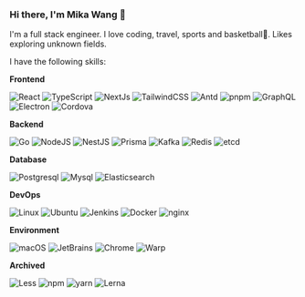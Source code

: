 ### Hi there, I'm Mika Wang 👋

I'm a full stack engineer. I love coding, travel, sports and basketball🏀. Likes exploring unknown fields.

<!--
> This is my [website](https://miwy.site), you can view more information about me.
>

I like sing, jump, rap and basketball 😜.

- 📫 How to reach me: wangmikayi@gmail.com.
- 🌱 My current technology stack Go, React, TypeScript and Nodejs.
- 💬 Ask me about anything [here](https://github.com/wangyi12358/wangyi12358/issues)

<!--
> Hey, I am currently looking for a job. If you have any recommendations, please contact me. Thank you.🌹
>
> 嘿，我目前正在找工作。 如果您有任何建议，请与我联系。 谢谢。🌹
-->

I have the following skills:

**Frontend**

<p>
  <img alt="React" src="https://img.shields.io/badge/-React-45b8d8?style=flat-square&logo=react&logoColor=white" />
  <img alt="TypeScript" src="https://img.shields.io/badge/-TypeScript-007ACC?style=flat-square&logo=typescript&logoColor=white" />
  <img alt="NextJs" src="https://img.shields.io/badge/-NextJs-000000?style=flat-square&logo=nextdotjs&logoColor=white" />
  <img alt="TailwindCSS" src="https://img.shields.io/badge/-tailwindcss-50B3D0?style=flat-square&logo=tailwindcss&logoColor=white" />
  <img alt="Antd" src="https://img.shields.io/badge/-Antd-0170FE?style=flat-square&logo=antdesign&logoColor=white" />
  <img alt="pnpm" src="https://img.shields.io/badge/-pnpm-f69220?style=flat-square&logo=pnpm&logoColor=white" />
  <img alt="GraphQL" src="https://img.shields.io/badge/-GraphQL-E10098?style=flat-square&logo=graphql&logoColor=white" />
  <img alt="Electron" src="https://img.shields.io/badge/-Electron-47848F?style=flat-square&logo=electron&logoColor=white" />
  <img alt="Cordova" src="https://img.shields.io/badge/-Cordova-E8E8E8?style=flat-square&logo=apachecordova&logoColor=black" />
</p>

**Backend**

<p>
  <img alt="Go" src="https://img.shields.io/badge/-Go-00add8?style=flat-square&logo=Go&logoColor=white" />
  <img alt="NodeJS" src="https://img.shields.io/badge/-NodeJS-43853d?style=flat-square&logo=Node.js&logoColor=white" />
  <img alt="NestJS" src="https://img.shields.io/badge/-NestJS-ea2845?style=flat-square&logo=nestjs&logoColor=white" />
  <img alt="Prisma" src="https://img.shields.io/badge/-Prisma-2D3748?style=flat-square&logo=prisma&logoColor=white" />
  <img alt="Kafka" src="https://img.shields.io/badge/-Kafka-231f20?style=flat-square&logo=apachekafka&logoColor=white" />
  <img alt="Redis" src="https://img.shields.io/badge/-Redis-dc382d?style=flat-square&logo=redis&logoColor=white" />
  <img alt="etcd" src="https://img.shields.io/badge/-etcd-419EDA?style=flat-square&logo=etcd&logoColor=white" />
</p>

**Database**

<p>
  <img alt="Postgresql" src="https://img.shields.io/badge/-Postgresql-4169e1?style=flat-square&logo=Postgresql&logoColor=white" />
  <img alt="Mysql" src="https://img.shields.io/badge/-Mysql-4479a1?style=flat-square&logo=mysql&logoColor=white" />
  <img alt="Elasticsearch" src="https://img.shields.io/badge/-Elasticsearch-005571?style=flat-square&logo=elasticsearch&logoColor=white" />
</p>

**DevOps**

<p>
  <img alt="Linux" src="https://img.shields.io/badge/-Linux-fcc624?style=flat-square&logo=Linux&logoColor=black" />
  <img alt="Ubuntu" src="https://img.shields.io/badge/-Ubuntu-DB652A?style=flat-square&logo=ubuntu&logoColor=white" />
  <img alt="Jenkins" src="https://img.shields.io/badge/-Jenkins-d24939?style=flat-square&logo=Jenkins&logoColor=white" />
  <img alt="Docker" src="https://img.shields.io/badge/-Docker-46a2f1?style=flat-square&logo=docker&logoColor=white" />
  <img alt="nginx" src="https://img.shields.io/badge/-nginx-009639?style=flat-square&logo=nginx&logoColor=white" />
</p>

**Environment**

<p>
  <img alt="macOS" src="https://img.shields.io/badge/-macOS-000000?style=flat-square&logo=macos&logoColor=white" />
  <img alt="JetBrains" src="https://img.shields.io/badge/-JetBrains-000000?style=flat-square&logo=jetbrains&logoColor=white" />
  <img alt="Chrome" src="https://img.shields.io/badge/-Chrome-4285F4?style=flat-square&logo=googlechrome&logoColor=white" />
  <img alt="Warp" src="https://img.shields.io/badge/-Warp-01A4FF?style=flat-square&logo=warp&logoColor=white" />
</p>

**Archived**

<p>
  <img alt="Less" src="https://img.shields.io/badge/-Less-1D365D?style=flat-square&logo=less&logoColor=white" />
  <img alt="npm" src="https://img.shields.io/badge/-npm-CB3837?style=flat-square&logo=npm&logoColor=white" />
  <img alt="yarn" src="https://img.shields.io/badge/-yarn-2C8EBB?style=flat-square&logo=yarn&logoColor=white" />
  <img alt="Lerna" src="https://img.shields.io/badge/-Lerna-9333EA?style=flat-square&logo=lerna&logoColor=white" />
</p>

<!--
**wangyi12358/wangyi12358** is a ✨ _special_ ✨ repository because its `README.md` (this file) appears on your GitHub profile.

Here are some ideas to get you started:
- 🔭 I’m currently working on ...
- 🌱 I’m currently learning Go、React、Nodejs
- 👯 I’m looking to collaborate on ...
- 🤔 I’m looking for help with ...
- 💬 Ask me about [anything here](https://github.com/wangyi12358/wangyi12358/issues)
- 📫 How to reach me: wangmikayi@gmail.com
- 😄 Pronouns: ...
- ⚡ Fun fact: ...
-->
